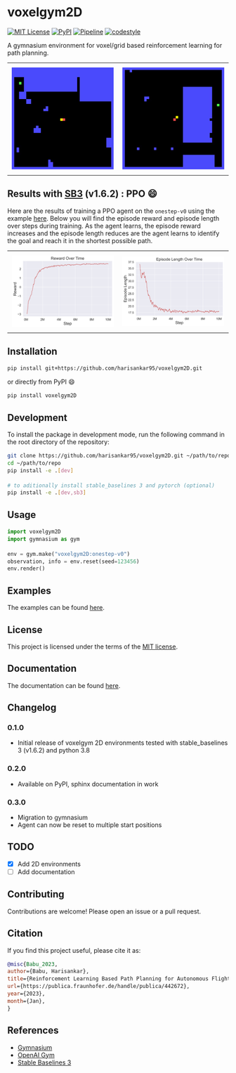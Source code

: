 # voxelgym2D

[![MIT License](https://img.shields.io/github/license/harisankar95/voxelgym2D)](LICENSE)
[![PyPI](https://img.shields.io/pypi/v/voxelgym2D)](https://pypi.org/project/voxelgym2D/)
[![Pipeline](https://github.com/harisankar95/voxelgym2D/actions/workflows/test-main.yml/badge.svg?branch=main)](https://github.com/harisankar95/voxelgym2D/actions/workflows/test-main.yml)
[![codestyle](https://img.shields.io/badge/code%20style-black-000000.svg)](https://github.com/psf/black)

A gymnasium environment for voxel/grid based reinforcement learning for path planning.

<div id="solution-table">
    <table>
     <tr>
         <td style="padding:10px">
             <img src="https://github.com/harisankar95/voxelgym2D/raw/main/resources/solution_1.gif" width="375"/>
           </td>
            <td style="padding:10px">
             <img src="https://github.com/harisankar95/voxelgym2D/raw/main/resources/solution_2.gif" width="375"/>
            </td>
        </tr>
    </table>
</div>

## Results with [SB3](https://github.com/DLR-RM/stable-baselines3) (v1.6.2) : PPO :smile:

Here are the results of training a PPO agent on the `onestep-v0` using the example [here](examples/train_ppo.py). Below you will find the episode reward and episode length over steps during training. As the agent learns, the episode reward increases and the episode length reduces are the agent learns to identify the goal and reach it in the shortest possible path.

<div id="solution-table">
    <table>
     <tr>
         <td style="padding:10px">
             <img src="https://github.com/harisankar95/voxelgym2D/raw/main/resources/ep_reward.png" width="375"/>
           </td>
            <td style="padding:10px">
             <img src="https://github.com/harisankar95/voxelgym2D/raw/main/resources/ep_length.png" width="375"/>
            </td>
        </tr>
    </table>
</div>

## Installation

```bash
pip install git+https://github.com/harisankar95/voxelgym2D.git
```

or directly from PyPI :smile:

```bash
pip install voxelgym2D
```

## Development

To install the package in development mode, run the following command in the root directory of the repository:

```bash
git clone https://github.com/harisankar95/voxelgym2D.git ~/path/to/repo
cd ~/path/to/repo
pip install -e .[dev]

# to aditionally install stable_baselines 3 and pytorch (optional)
pip install -e .[dev,sb3]
```

## Usage

```python
import voxelgym2D
import gymnasium as gym

env = gym.make("voxelgym2D:onestep-v0")
observation, info = env.reset(seed=123456)
env.render()
```

## Examples

The examples can be found [here](examples).

## License

This project is licensed under the terms of the [MIT license](LICENSE).

## Documentation

The documentation can be found [here](https://harisankar95.github.io/voxelgym2D/).

## Changelog

### 0.1.0

- Initial release of voxelgym 2D environments tested with stable_baselines 3 (v1.6.2) and python 3.8

### 0.2.0

- Available on PyPI, sphinx documentation in work

### 0.3.0

- Migration to gymnasium
- Agent can now be reset to multiple start positions

## TODO

- [x] Add 2D environments
- [ ] Add documentation

## Contributing

Contributions are welcome! Please open an issue or a pull request.

## Citation

If you find this project useful, please cite it as:

```bibtex
@misc{Babu_2023,
author={Babu, Harisankar}, 
title={Reinforcement Learning Based Path Planning for Autonomous Flight},
url={https://publica.fraunhofer.de/handle/publica/442672},
year={2023}, 
month={Jan},
}
```

## References

- [Gymnasium](https://gymnasium.farama.org/)
- [OpenAI Gym](https://arxiv.org/abs/1606.01540)
- [Stable Baselines 3](http://jmlr.org/papers/v22/20-1364.html)
